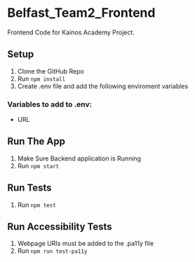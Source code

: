 # Belfast_Team2_Frontend
Frontend Code for Kainos Academy Project.

## Setup
1. Clone the GitHub Repo
2. Run `npm install`
3. Create .env file and add the following enviroment variables

### Variables to add to .env:
- URL

## Run The App
1. Make Sure Backend application is Running
2. Run `npm start`

## Run Tests
1. Run `npm test`

## Run Accessibility Tests
1. Webpage URIs must be added to the .pa11y file
2. Run `npm run test-pa11y`